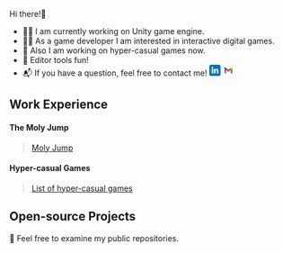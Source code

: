 Hi there!👋
- 👨‍💼 I am currently working on Unity game engine.
- 🤾‍♂️ As a game developer I am interested in interactive digital games.
- 📱 Also I am working on hyper-casual games now.
- 🧰 Editor tools fun!
- 📬 If you have a question, feel free to contact me! <a href="https://www.linkedin.com/in/furkanbaldir/" target="_blank"><img src="linkedin.png" style="width:20px;height:20px;"></a> <a href="mailto: furkanbaldir13@gmail.com" target="_blank"><img src="gmail.png" style="width:20px;height:20px;"></a> 


## Work Experience
#### The Moly Jump
> [Moly Jump](https://github.com/supremepanda/supremepanda/blob/master/molyJump.md)

#### Hyper-casual Games
> [List of hyper-casual games](https://github.com/supremepanda/supremepanda/blob/master/hyperCasualGames.md)

## Open-source Projects
📖 Feel free to examine my public repositories. 
